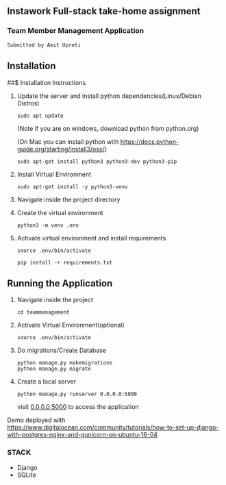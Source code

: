 ## Instawork Full-stack take-home assignment

### Team Member Management Application

    Submitted by Amit Upreti


## Installation


##$ Installation Instructions

1. Update the server and install python dependencies(Linux/Debian Distros)
    ```shell
    sudo apt update
    ```
   (Note if you are on windows, download python from python.org)

   (On Mac you can install python with https://docs.python-guide.org/starting/install3/osx/)

    ```shell
    sudo apt-get install python3 python3-dev python3-pip 
    ```


2. Install Virtual Environment

   ```shell
   sudo apt-get install -y python3-venv
   ```

3. Navigate inside the project directory


4. Create the virtual environment
   ```shell
   python3 -m venv .env
   ```

5. Activate virtual environment and install requirements
   ```shell
   source .env/bin/activate
   ```

   ```shell
   pip install -r requirements.txt
   ```

## Running the Application
1. Navigate inside the project
    ```shell
    cd teammanagement
    ```

2. Activate Virtual Environment(optional)
    ```shell
    source .env/bin/activate
    ```
2. Do migrations/Create Database
    ```shell
    python manage.py makemigrations
    python manage.py migrate
    ```

3. Create a local server
    ```shell
    python manage.py runserver 0.0.0.0:5000 
    ```
    visit [0.0.0.0:5000](0.0.0.0:5000) to access the application


Demo deployed with  https://www.digitalocean.com/community/tutorials/how-to-set-up-django-with-postgres-nginx-and-gunicorn-on-ubuntu-16-04

### STACK
* Django
* SQLite